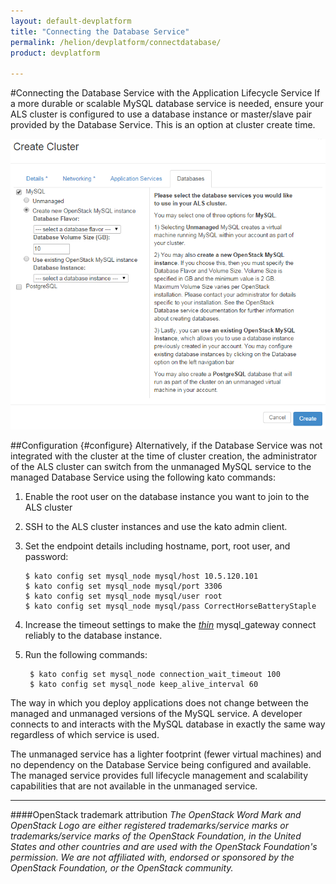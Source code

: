 ```yaml
---
layout: default-devplatform
title: "Connecting the Database Service"
permalink: /helion/devplatform/connectdatabase/
product: devplatform

---
```

<!--UNDER REVISION-->

#Connecting the Database Service with the Application Lifecycle Service
If a more durable or scalable MySQL database service is needed, ensure your ALS cluster is configured to use a database instance or master/slave pair provided by the Database Service. This is an option at cluster create time.

<img src="media/databaseALS.png">

##Configuration {#configure} 
Alternatively, if the Database Service was not integrated with the cluster at the time of cluster creation, the administrator of the ALS cluster can switch from the unmanaged MySQL service to the managed Database Service using the following kato commands:

1. Enable the root user on the database instance you want to join to the ALS cluster
2.	SSH to the ALS cluster instances and use the kato admin client. 
3.	Set the endpoint details including hostname, port, root user, and password:
	
		$ kato config set mysql_node mysql/host 10.5.120.101
		$ kato config set mysql_node mysql/port 3306
		$ kato config set mysql_node mysql/user root
		$ kato config set mysql_node mysql/pass CorrectHorseBatteryStaple
1. Increase the timeout settings to make the [*thin*](http://code.macournoyer.com/thin/) mysql\_gateway connect reliably to the database instance. 
2. Run the following commands:

    	$ kato config set mysql_node connection_wait_timeout 100
    	$ kato config set mysql_node keep_alive_interval 60

The way in which you deploy applications does not change between the managed and unmanaged versions of the MySQL service. A developer connects to and interacts with the MySQL database in exactly the same way regardless of which service is used.

The unmanaged service has a lighter footprint (fewer virtual machines) and no dependency on the Database Service being configured and available. The managed service provides full lifecycle management and scalability capabilities that are not available in the unmanaged service.

----
####OpenStack trademark attribution
*The OpenStack Word Mark and OpenStack Logo are either registered trademarks/service marks or trademarks/service marks of the OpenStack Foundation, in the United States and other countries and are used with the OpenStack Foundation's permission. We are not affiliated with, endorsed or sponsored by the OpenStack Foundation, or the OpenStack community.*


 
